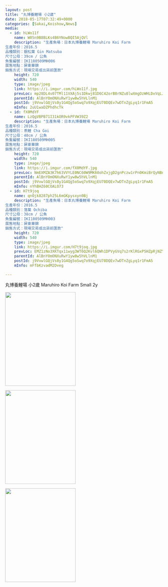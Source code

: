 ```yaml
---
layout: post
title: "丸博養鯉場 小2歲" 
date: 2018-05-17T07:32:49+0000 
categories: [Sakai,Koishow,News] 
media:
  - id: hLWo11f
    name: W05n9B8BLKs4B6YNowBQI5AjQVl
    description: "生產魚場：日本丸博養鯉場 Maruhiro Koi Farm
生產年份：2016.5
品種類別：銀松葉 Gin Matsuba
尺寸公母：39cm / 公魚 
魚隻編號：IKI180509MH006
展售地點：屏東華錦
銷售方式：現場交易或出貨前匯款"
    height: 720
    width: 540
    type: image/jpeg
    link: https://i.imgur.com/hLWo11f.jpg
    prevLoc: mp28DL4v07TMl11VXAj5s1Dkwj81D6C42orB8rNZu8lwXmgOzWHLDxVqLJLEcOm27Dw54Mhx5wlOM1z9c603k333g2UrXBVovQ52F7EAwgZ2y1sjRgzxDOXjIBW3QK4MJgtR270D92rNCqB5yGDVnLTLYzA9EPR7T9NDm9Yj7lCOkk34QlLptZw0q33DkVS1gQ4BYlont72KwYQDEPHGP5jvJMxQsJ708ZEJNLUr1qrRKL1Et7V2JZB1kwTqrAG0N1M6syZ
    parentId: AlBnYOmONXuRwY1yw8w5hVLlnM1
    postId: j9VvwlGQjVs0y1G4Qg5oSwq7o9XqjEU70DQEv7wDTnZgLyq1r1FmA5
    mInfo: 2uU1waDZPhdhcTk
  - id: fX0MdYF
    name: LzQgVBPB71I31kOR9vkPFVW39Z2
    description: "生產魚場：日本丸博養鯉場 Maruhiro Koi Farm
生產年份：2016.5
品種類別：茶鯉 Cha Goi
尺寸公母：40cm / 公魚 
魚隻編號：IKI180509MH005
展售地點：屏東華錦
銷售方式：現場交易或出貨前匯款"
    height: 720
    width: 540
    type: image/jpeg
    link: https://i.imgur.com/fX0MdYF.jpg
    prevLoc: NmEXMZA3K7h63VVYLE0NC60W9MK60ohZxjgD2gnPczw1rPn0KmiBrQyNBnB4CoRNpqgx5wC3ARx6K9qMfrqAGOQZDrsZlRYlnpmntkz0no21wvSJv9YxXYK7UGYOx8DZo9TxrZBv5kNntvoJALm04ZCDjxzXVB12sQZwXQVDvOioKK0NxRWOtOzM9KKYAjhlOAV09AnKHqN2R2wEMMHO1P8kMAYyTyRW13nQGxh28Oox82zAhx3wZ2KOXDCZ6gBB8Y9zTwQ
    parentId: AlBnYOmONXuRwY1yw8w5hVLlnM1
    postId: j9VvwlGQjVs0y1G4Qg5oSwq7o9XqjEU70DQEv7wDTnZgLyq1r1FmA5
    mInfo: nYhBHZ60COALO73
  - id: H7t9joq
    name: qnOjk8287ph25L6mGKpysxyn0Bj
    description: "生產魚場：日本丸博養鯉場 Maruhiro Koi Farm
生產年份：2016.5
品種類別：落葉 Ochiba
尺寸公母：38cm / 公魚 
魚隻編號：IKI180509MH003
展售地點：屏東華錦
銷售方式：現場交易或出貨前匯款"
    height: 720
    width: 540
    type: image/jpeg
    link: https://i.imgur.com/H7t9joq.jpg
    prevLoc: EMZ1zNo3XKTqx11wyg3WT6Q2Kvl6QWh1DPVyGVq7s2rKlRGxP5HZpRjNZYZ3u7Xgv6D5ALfxgZ8rYLE2c317Er9gYEtv8q0Z6KKAsLpyV1MYDYsq9Wp75vEqcz73qAvD1YTl28MZrYlRIkWmmqWZz0H5k5RYgxZEFYjXWYy89KFoPPXzAQjvtnXRxkk5APf9nNjOWoKEhJEr2AzK0Dc1nqXNrvAWiq0yMVnGqBFV0vNROrZgiqjMgzRD8YH2zB8ngVoATLK
    parentId: AlBnYOmONXuRwY1yw8w5hVLlnM1
    postId: j9VvwlGQjVs0y1G4Qg5oSwq7o9XqjEU70DQEv7wDTnZgLyq1r1FmA5
    mInfo: mFfbKzvadM2Dveg

---
```


丸博養鯉場 小2歲
Maruhiro Koi Farm  Small 2y


<a href="https://i.imgur.com/hLWo11fh.jpg"><img src="https://i.imgur.com/hLWo11f.jpg" height="300" width="225" /></a> 

 
<a href="https://i.imgur.com/fX0MdYFh.jpg"><img src="https://i.imgur.com/fX0MdYF.jpg" height="300" width="225" /></a> 

 
<a href="https://i.imgur.com/H7t9joqh.jpg"><img src="https://i.imgur.com/H7t9joq.jpg" height="300" width="225" /></a> 
 
